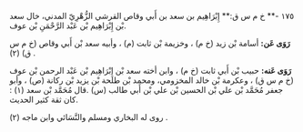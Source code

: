 ١٧٥ -** خ م س ق:** إِبْرَاهِيم بن سعد بن أَبي وقاص القرشي الزُّهْرِيّ المدني، خال سعد بْن إِبْرَاهِيم بْن عَبْد الرَّحْمَنِ بْن عوف.

**رَوَى عَن:** أسامة بْن زيد (خ م) ، وخزيمة بْن ثابت (م) ، وأبيه سعد بْن أَبي وقاص (خ م س ق) (٢) .

**رَوَى عَنه:** حبيب بْن أَبي ثابت (خ م) ، وابن أخته سعد بْن إِبْرَاهِيم بْن عَبْد الرحمن بْن عوف (خ م س ق) ، وعكرمة بْن خالد المخزومي، ومحمد بْن طلحة بْن يزيد بْن ركانة (ص) ، وأبو جعفر مُحَمَّد بْن علي بْن الحسين بْن علي بْن أَبي طالب (س) .قال مُحَمَّد بْن سعد (١) : كان ثقة كثير الحديث.

روى له البخاري ومسلم والنَّسَائي وابن ماجه (٢) .